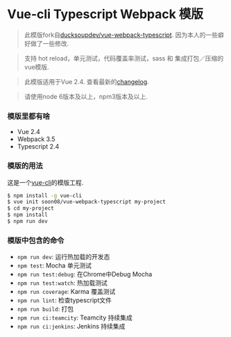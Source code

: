 # Vue-cli Typescript Webpack 模版

> 此模版fork自[ducksoupdev/vue-webpack-typescript](https://github.com/ducksoupdev/vue-webpack-typescript). 因为本人的一些癖好做了一些修改.

> 支持 hot reload，单元测试，代码覆盖率测试，sass 和 集成打包／压缩的vue模版.

> 此模版适用于Vue 2.4. 查看最新的[changelog](CHANGELOG.md).

> 请使用node 6版本及以上，npm3版本及以上.

### 模版里都有啥

- Vue 2.4
- Webpack 3.5
- Typescript 2.4

### 模版的用法

这是一个[vue-cli](https://github.com/vuejs/vue-cli)的模版工程.

``` bash
$ npm install -g vue-cli
$ vue init soon08/vue-webpack-typescript my-project
$ cd my-project
$ npm install
$ npm run dev
```

### 模版中包含的命令

- `npm run dev`: 运行热加载的开发态
- `npm test`: Mocha 单元测试
- `npm run test:debug`: 在Chrome中Debug Mocha
- `npm run test:watch`: 热加载测试
- `npm run coverage`: Karma 覆盖测试
- `npm run lint`: 检查typescript文件
- `npm run build`: 打包
- `npm run ci:teamcity`: Teamcity 持续集成
- `npm run ci:jenkins`: Jenkins 持续集成
